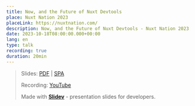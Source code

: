 ```yaml
---
title: Now, and the Future of Nuxt Devtools
place: Nuxt Nation 2023
placeLink: https://nuxtnation.com/
description: Now, and the Future of Nuxt Devtools - Nuxt Nation 2023
date: 2023-10-18T08:00:00.000+00:00
lang: en
type: talk
recording: true
duration: 20min
---
```


> Slides: [PDF](https://antfu.me/talks/2023-10-18) | [SPA](https://talks.antfu.me/2023/nuxt-devtools-next)
>
> Recording: [YouTube](https://youtu.be/E6kTiIbU3N8)
>
> Made with <Slidev class="inline"/> [**Slidev**](https://github.com/slidevjs/slidev) - presentation slides for developers.

<YouTubeEmbed id="E6kTiIbU3N8" />
